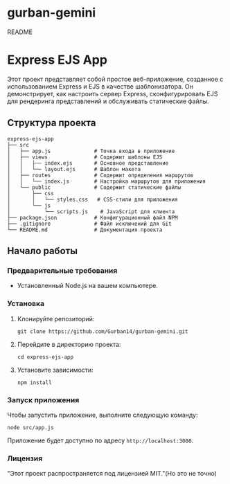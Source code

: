 # gurban-gemini
README

# Express EJS App

Этот проект представляет собой простое веб-приложение, созданное с использованием Express и EJS в качестве шаблонизатора. Он демонстрирует, как настроить сервер Express, сконфигурировать EJS для рендеринга представлений и обслуживать статические файлы.

## Структура проекта

```
express-ejs-app
├── src
│   ├── app.js              # Точка входа в приложение
│   ├── views               # Содержит шаблоны EJS
│   │   ├── index.ejs       # Основное представление
│   │   └── layout.ejs      # Шаблон макета
│   ├── routes              # Содержит определения маршрутов
│   │   └── index.js        # Настройка маршрутов для приложения
│   └── public              # Содержит статические файлы
│       ├── css
│       │   └── styles.css   # CSS-стили для приложения
│       └── js
│           └── scripts.js    # JavaScript для клиента
├── package.json            # Конфигурационный файл NPM
├── .gitignore              # Файл исключений для Git
└── README.md               # Документация проекта
```

## Начало работы

### Предварительные требования

- Установленный Node.js на вашем компьютере.

### Установка

1. Клонируйте репозиторий:

   ```
   git clone https://github.com/Gurban14/gurban-gemini.git
   ```

2. Перейдите в директорию проекта:

   ```
   cd express-ejs-app
   ```

3. Установите зависимости:
   ```
   npm install
   ```

### Запуск приложения

Чтобы запустить приложение, выполните следующую команду:

```
node src/app.js
```

Приложение будет доступно по адресу `http://localhost:3000`.

### Лицензия

"Этот проект распространяется под лицензией MIT."(Но это не точно)
